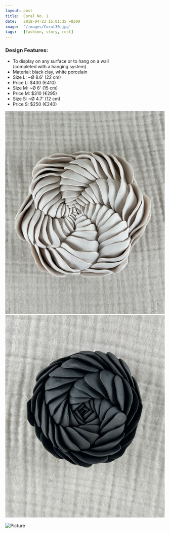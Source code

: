 ```yaml
---
layout: post
title:  Coral No. 1
date:   2018-04-23 15:01:35 +0300
image:  '/images/Coral30.jpg'
tags:   [fashion, story, rest]
---
```

### Design Features:
* To display on any surface or to hang on a wall <br>(completed with a hanging system) 
* Material: black clay, white porcelain
* Size L: ~Ø 8.6' (22 cm) 
* Price L: $430 (€410) 
* Size M: ~Ø 6' (15 cm)  
* Price M: $310 (€295)
* Size S: ~Ø 4.7' (12 cm)  
* Price S: $250 (€240)





<div class="gallery-box">
  <div class="gallery">
    <img src="/images/Coral31.jpg">
   <img src="/images/Coral33.jpg">
 

 
  </div>
</div>

![Picture]({{site.baseurl}}/images/Coral37.jpg)
